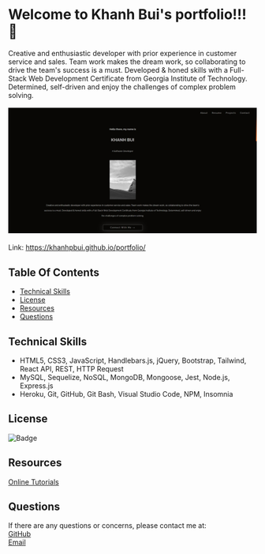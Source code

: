 # Welcome to Khanh Bui's portfolio!!! 👋

Creative and enthusiastic developer with prior experience in customer
service and sales. Team work makes the dream work, so collaborating to
drive the team's success is a must. Developed & honed skills with a
Full-Stack Web Development Certificate from Georgia Institute of
Technology. Determined, self-driven and enjoy the challenges of complex
problem solving.
<br>
<br>
<img src="./src/assets/img/Screenshot/kb.png" alt="screenshot" title="screenshot">
<br>
<br>
Link: https://khanhpbui.github.io/portfolio/

## Table Of Contents 
 - [Technical Skills](#technical-skills)
 - [License](#license)
 - [Resources](#resources)
 - [Questions](#questions)


 ## Technical Skills
- HTML5, CSS3, JavaScript, Handlebars.js, jQuery, Bootstrap, Tailwind, React
API, REST, HTTP Request
- MySQL, Sequelize, NoSQL, MongoDB, Mongoose, Jest, Node.js, Express.js
- Heroku, Git, GitHub, Git Bash, Visual Studio Code, NPM, Insomnia


## License
    
![Badge](https://img.shields.io/badge/License-MIT-brightgreen?style=for-the-badge&logo=appveyor)

## Resources

[Online Tutorials](https://www.youtube.com/@OnlineTutorialsYT)


## Questions
    
If there are any questions or concerns, please contact me at:<br>
[GitHub](https://github.com/khanhpbui)<br>
[Email](mailto:pkkhanhbui@gmail.com)
